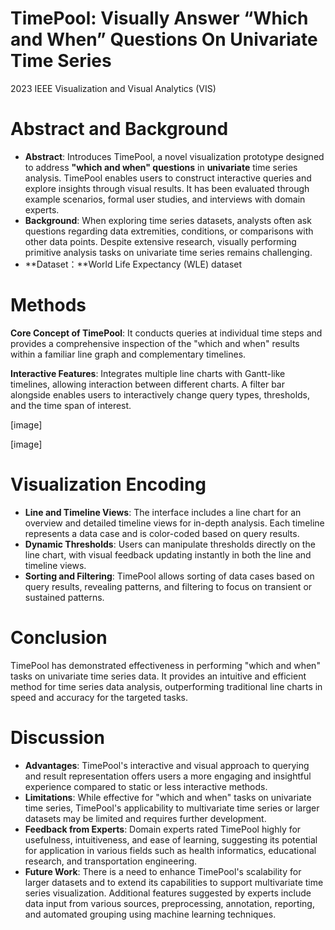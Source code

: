# TimePool: Visually Answer “Which and When” Questions On Univariate Time Series

2023 IEEE Visualization and Visual Analytics (VIS)

# Abstract and Background

- **Abstract**: Introduces TimePool, a novel visualization prototype designed to address **"which and when" questions** in **univariate** time series analysis. TimePool enables users to construct interactive queries and explore insights through visual results. It has been evaluated through example scenarios, formal user studies, and interviews with domain experts.
- **Background**: When exploring time series datasets, analysts often ask questions regarding data extremities, conditions, or comparisons with other data points. Despite extensive research, visually performing primitive analysis tasks on univariate time series remains challenging.
- **Dataset：**World Life Expectancy (WLE) dataset

# Methods

**Core Concept of TimePool**: It conducts queries at individual time steps and provides a comprehensive inspection of the "which and when" results within a familiar line graph and complementary timelines.

**Interactive Features**: Integrates multiple line charts with Gantt-like timelines, allowing interaction between different charts. A filter bar alongside enables users to interactively change query types, thresholds, and the time span of interest.

[image]

[image]

# Visualization Encoding

- **Line and Timeline Views**: The interface includes a line chart for an overview and detailed timeline views for in-depth analysis. Each timeline represents a data case and is color-coded based on query results.
- **Dynamic Thresholds**: Users can manipulate thresholds directly on the line chart, with visual feedback updating instantly in both the line and timeline views.
- **Sorting and Filtering**: TimePool allows sorting of data cases based on query results, revealing patterns, and filtering to focus on transient or sustained patterns.

# Conclusion

TimePool has demonstrated effectiveness in performing "which and when" tasks on univariate time series data. It provides an intuitive and efficient method for time series data analysis, outperforming traditional line charts in speed and accuracy for the targeted tasks.

# Discussion

- **Advantages**: TimePool's interactive and visual approach to querying and result representation offers users a more engaging and insightful experience compared to static or less interactive methods.
- **Limitations**: While effective for "which and when" tasks on univariate time series, TimePool's applicability to multivariate time series or larger datasets may be limited and requires further development.
- **Feedback from Experts**: Domain experts rated TimePool highly for usefulness, intuitiveness, and ease of learning, suggesting its potential for application in various fields such as health informatics, educational research, and transportation engineering.
- **Future Work**: There is a need to enhance TimePool's scalability for larger datasets and to extend its capabilities to support multivariate time series visualization. Additional features suggested by experts include data input from various sources, preprocessing, annotation, reporting, and automated grouping using machine learning techniques.